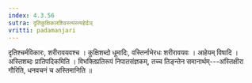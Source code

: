 ```yaml
---
index: 4.3.56
sutra: दृतिकुक्षिकलशिवस्त्यस्त्यहेर्ढञ्
vritti: padamanjari
---
```


 दृतिश्चर्मविकारः, शरीरावयवश्च । कुक्षिशब्दो धूमादिः, वस्तिर्नाभेरधः शरीरावयवः । आहेयम् विषादि । अस्तिशब्दः प्रातिपदिकमिति । विभक्तिप्रतिरूपं निपातसंज्ञकम्, तच्च तिङ्न्तेन समानार्थम्---अस्तिक्षीरा गौरिति, धनवचनं च अस्तिमानिति ॥